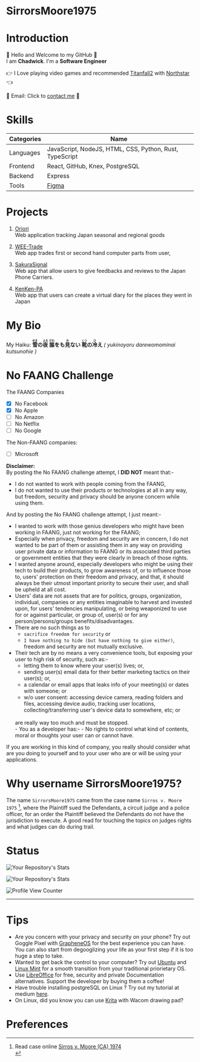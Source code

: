 # SirrorsMoore1975

# Introduction
👋 Hello and Welcome to my GitHub 👋  <br>
I am <b>Chadwick</b>. I'm a <b>Software Engineer </b><br>  

👉 I Love playing video games and recommended [Titanfall2](https://store.steampowered.com/app/1237970/Titanfall_2/) with [Northstar](https://github.com/R2Northstar/Northstar) 👈 <br>

📧  Email: Click to <a href="mailto:chadwickau@hotmail.com?subject=Github%20Job" target="_blank">contact me</a>  📧  <br>

# Skills
| Categories | Name |
| ---------- | ---- |
| Languages | JavaScript, NodeJS, HTML, CSS, Python, Rust, TypeScript |  
| Frontend | React, GitHub, Knex, PostgreSQL |  
| Backend | Express |
| Tools | [Figma](https://www.figma.com/)  |


# Projects
1. [Oriori](https://github.com/OriOri-CCP7/oriori)  
Web application tracking Japan seasonal and regional goods

2. [WEE-Trade](https://github.com/SirrorsMoore1975/WEE-Trade)<br>
Web app trades first or second hand computer parts from user, 

3. [SakuraSignal](https://github.com/Phone-Review-App/SakuraSignal)<br>
Web app that allow users to give feedbacks and reviews to the Japan Phone Carriers.

4. [KenKen-PA](https://github.com/Phone-Review-App/ccp7-legacy-week) <br>
Web app that users can create a virtual diary for the places they went in Japan

# My Bio
My Haiku:
<b>
<ruby>雪<rt>ゆき</rt></ruby>の<ruby>夜<rt>よる</rt></ruby> <ruby>誰<rt>だれ</rt></ruby>をも<ruby>見<rt>み</rt></ruby>ない <ruby>靴<rt>くつ</rt></ruby>の<ruby>冷<rt>ひ</rt></ruby>え
</b>
<i> ( yukinoyoru darewomominai kutsunohie )</i>
<br>

# No FAANG Challenge
The FAANG Companies
- [x] No Facebook
- [x] No Apple
- [ ] No Amazon
- [ ] No Netflix
- [ ] No Google

The Non-FAANG companies:
- [ ] Microsoft 

__Disclaimer:__ <br>
By posting the No FAANG challenge attempt, I __DID NOT__ meant that:-
- I do not wanted to work with people coming from the FAANG, 
- I do not wanted to use their products or technologies at all in any way, but freedom, security and privacy should be anyone concern while using them.

And by posting the No FAANG challenge attempt, I just meant:-
- I wanted to work with those genius developers who might have been working in FAANG, just not working for the FAANG;
- Especially when privacy, freedom and security are in concern, I do not wanted to be part of them or assisting them in any way on providing user private data or information to FAANG or its associated third parties or government entities that they were clearly in breach of those rights. 
- I wanted anyone around, especially developers who might be using their tech to build their products, to grow awareness of, or to influence those to, users' protection on their freedom and privacy, and that, it should always be their utmost important priority to secure their user, and shall be upheld at all cost. 
- Users' data are not assets that are for politics, groups, organization, individual, companies or any entities imaginable to harvest and invested upon, for users' tendencies manipulating, or being weaponized to use for or against particular, or group of, user(s) or for any person/persons/groups benefits/disadvantages.
- There are no such things as to<br>
  - `sacrifice freedom for security` or
  - `I have nothing to hide (but have nothing to give either)`,<br>
  freedom and security are not mutually exclusive.
- Their tech are by no means a very convenience tools, but exposing your user to high risk of security, such as:-
  - letting them to know where your user(s) lives; or, 
  - sending user(s) email data for their better marketing tactics on their user(s); or, 
  - a calendar or email apps that leaks info of your meeting(s) or dates with someone; or
  - w/o user consent: accessing device camera, reading folders and files, accessing device audio, tracking user locations, collecting/transferring user's device data to somewhere, etc; or
  <br>
  are really way too much and must be stopped. <br>
  - You as a developer has:-
    - No rights to control what kind of contents, moral or thoughts your user can or cannot have. 

If you are working in this kind of company, you really should consider what are you doing to yourself and to your user who are or will be using your applications.

# Why username SirrorsMoore1975? 
The name `SirrorsMoore1975` came from the case name `Sirros v. Moore 1975` [^1], where the Plaintiff sued the Defendants, a circuit judge and a police officer, for an order the Plaintiff believed the Defendants do not have the jurisdiction to execute. A good read for touching the topics on judges rights and what judges can do during trail.
<br>
# Status

![Your Repository's Stats](https://github-readme-stats.vercel.app/api?username=sirrorsmoore1975&show_icons=true) 

![Your Repository's Stats](https://github-readme-stats.vercel.app/api/top-langs/?username=sirrorsmoore1975&theme=blue-green) 

![Profile View Counter](https://komarev.com/ghpvc/?username=sirrorsmoore1975)

<hr />

# Tips  

- Are you concern with your privacy and security on your phone? Try out Goggle Pixel with [GrapheneOS](https://grapheneos.org/#about) for the best experience you can have. You can also start from degooglizing your life as your first step if it is too huge a step to take.<br>
- Wanted to get back the control to your computer? Try out [Ubuntu](https://ubuntu.com/) and [Linux Mint](https://linuxmint.com/) for a smooth transition from your traditional priorietary OS. <br>
- Use [LibreOffice](https://www.libreoffice.org/discover/libreoffice/) for free, security and private Documentation alternatives. Support the developer by buying them a coffee!<br>
- Have trouble installing postgreSQL on Linux ? Try out my tutorial at medium [here](https://medium.com/@chadwickau/how-to-install-postgres-on-linux-5c7e507e0b94). <br>
- On Linux, did you know you can use [Krita](https://krita.org/) with Wacom drawing pad?  <br>

<p>

# Preferences  
[^1]: Read case online [Sirros v. Moore (CA) 1974](https://swarb.co.uk/sirros-v-moore-ca-1974/)<br>

</p>
